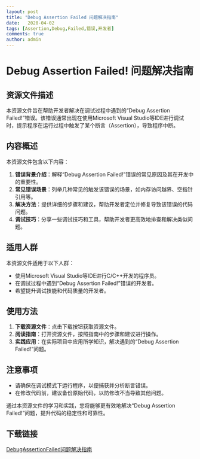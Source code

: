 ```yaml
---
layout: post
title: "Debug Assertion Failed 问题解决指南"
date:   2020-04-02
tags: [Assertion,Debug,Failed,错误,开发者]
comments: true
author: admin
---
```

# Debug Assertion Failed! 问题解决指南

## 资源文件描述

本资源文件旨在帮助开发者解决在调试过程中遇到的“Debug Assertion Failed!”错误。该错误通常出现在使用Microsoft Visual Studio等IDE进行调试时，提示程序在运行过程中触发了某个断言（Assertion），导致程序中断。

## 内容概述

本资源文件包含以下内容：

1. **错误背景介绍**：解释“Debug Assertion Failed!”错误的常见原因及其在开发中的重要性。
2. **常见错误场景**：列举几种常见的触发该错误的场景，如内存访问越界、空指针引用等。
3. **解决方法**：提供详细的步骤和建议，帮助开发者定位并修复导致该错误的代码问题。
4. **调试技巧**：分享一些调试技巧和工具，帮助开发者更高效地排查和解决类似问题。

## 适用人群

本资源文件适用于以下人群：

- 使用Microsoft Visual Studio等IDE进行C/C++开发的程序员。
- 在调试过程中遇到“Debug Assertion Failed!”错误的开发者。
- 希望提升调试技能和代码质量的开发者。

## 使用方法

1. **下载资源文件**：点击下载按钮获取资源文件。
2. **阅读指南**：打开资源文件，按照指南中的步骤和建议进行操作。
3. **实践应用**：在实际项目中应用所学知识，解决遇到的“Debug Assertion Failed!”问题。

## 注意事项

- 请确保在调试模式下运行程序，以便捕获并分析断言错误。
- 在修改代码前，建议备份原始代码，以防修改不当导致其他问题。

通过本资源文件的学习和实践，您将能够更有效地解决“Debug Assertion Failed!”问题，提升代码的稳定性和可靠性。

## 下载链接

[DebugAssertionFailed问题解决指南](https://pan.quark.cn/s/c7aa40b9391a)